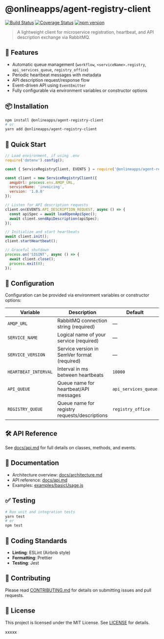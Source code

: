 # @onlineapps/agent-registry-client

[![Build Status](https://img.shields.io/github/actions/workflow/status/onlineapps/agent-registry-client/nodejs.yml?branch=main)](https://github.com/onlineapps/agent-registry-client/actions)
[![Coverage Status](https://codecov.io/gh/onlineapps/agent-registry-client/branch/main/graph/badge.svg)](https://codecov.io/gh/onlineapps/agent-registry-client)
[![npm version](https://img.shields.io/npm/v/@onlineapps/agent-registry-client)](https://www.npmjs.com/package/@onlineapps/agent-registry-client)

> A lightweight client for microservice registration, heartbeat, and API description exchange via RabbitMQ.

## 🚀 Features

* Automatic queue management (`workflow`, `<serviceName>.registry`, `api_services_queue`, `registry_office`)
* Periodic heartbeat messages with metadata
* API description request/response flow
* Event-driven API using `EventEmitter`
* Fully configurable via environment variables or constructor options

## 📦 Installation

```bash
npm install @onlineapps/agent-registry-client
# or
yarn add @onlineapps/agent-registry-client
```

## 🔧 Quick Start

```js
// Load environment, if using .env
require('dotenv').config();

const { ServiceRegistryClient, EVENTS } = require('@onlineapps/agent-registry-client');

const client = new ServiceRegistryClient({
  amqpUrl: process.env.AMQP_URL,
  serviceName: 'invoicing',
  version: '1.0.0'
});

// Listen for API description requests
client.on(EVENTS.API_DESCRIPTION_REQUEST, async () => {
  const apiSpec = await loadOpenApiSpec();
  await client.sendApiDescription(apiSpec);
});

// Initialize and start heartbeats
await client.init();
client.startHeartbeat();

// Graceful shutdown
process.on('SIGINT', async () => {
  await client.close();
  process.exit(0);
});
```

## 📄 Configuration

Configuration can be provided via environment variables or constructor options:

| Variable             | Description                                   | Default              |
| -------------------- | --------------------------------------------- | -------------------- |
| `AMQP_URL`           | RabbitMQ connection string (required)         | —                    |
| `SERVICE_NAME`       | Logical name of your service (required)       | —                    |
| `SERVICE_VERSION`    | Service version in SemVer format (required)   | —                    |
| `HEARTBEAT_INTERVAL` | Interval in ms between heartbeats             | `10000`              |
| `API_QUEUE`          | Queue name for heartbeat/API messages         | `api_services_queue` |
| `REGISTRY_QUEUE`     | Queue name for registry requests/descriptions | `registry_office`    |

## 🛠️ API Reference

See [docs/api.md](https://github.com/onlineapps/agent-registry-client/blob/main/docs/api.md) for full details on classes, methods, and events.

## 📖 Documentation

* Architecture overview: [docs/architecture.md](https://github.com/onlineapps/agent-registry-client/blob/main/docs/architecture.md)
* API reference: [docs/api.md](https://github.com/onlineapps/agent-registry-client/blob/main/docs/api.md)
* Examples: [examples/basicUsage.js](https://github.com/onlineapps/agent-registry-client/blob/main/examples/basicUsage.js)

## ✅ Testing

```bash
# Run unit and integration tests
yarn test
# or
npm test
```

## 🎨 Coding Standards

* **Linting**: ESLint (Airbnb style)
* **Formatting**: Prettier
* **Testing**: Jest

## 🤝 Contributing

Please read [CONTRIBUTING.md](https://github.com/onlineapps/agent-registry-client/blob/main/CONTRIBUTING.md) for details on submitting issues and pull requests.

## 📜 License

This project is licensed under the MIT License. See [LICENSE](https://github.com/onlineapps/agent-registry-client/blob/main/LICENSE) for details.


xxxxx